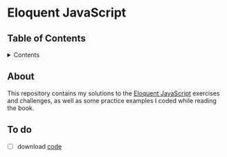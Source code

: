 # Eloquent JavaScript

## Table of Contents

<details>

   <summary>Contents</summary>

1. [About](#about)
1. [To do](#to-do)

</details>

## About

This repository contains my solutions to the [Eloquent JavaScript](https://eloquentjavascript.net/) exercises and challenges, as well as some practice examples I coded while reading the book.

## To do

- [ ] download [code](http://eloquentjavascript.net/2nd_%7B%7Dedition/code)
